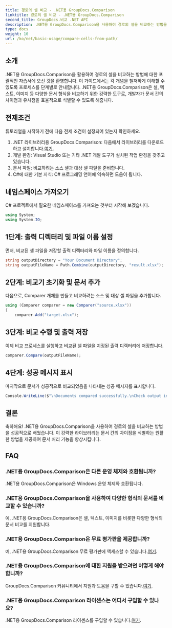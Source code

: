 ```yaml
---
title: 경로의 셀 비교 - .NET용 GroupDocs.Comparison
linktitle: 경로의 셀 비교 - .NET용 GroupDocs.Comparison
second_title: GroupDocs.비교 .NET API
description: .NET용 GroupDocs.Comparison을 사용하여 경로의 셀을 비교하는 방법을 알아보세요. 문서 간의 차이점을 효율적으로 식별합니다.
type: docs
weight: 10
url: /ko/net/basic-usage/compare-cells-from-path/
---
```

## 소개
.NET용 GroupDocs.Comparison을 활용하여 경로의 셀을 비교하는 방법에 대한 포괄적인 자습서에 오신 것을 환영합니다. 이 가이드에서는 각 개념을 철저하게 이해할 수 있도록 프로세스를 단계별로 안내합니다. .NET용 GroupDocs.Comparison은 셀, 텍스트, 이미지 등 다양한 문서 형식을 비교하기 위한 강력한 도구로, 개발자가 문서 간의 차이점과 유사점을 효율적으로 식별할 수 있도록 해줍니다.
## 전제조건
튜토리얼을 시작하기 전에 다음 전제 조건이 설정되어 있는지 확인하세요.
1. .NET 라이브러리용 GroupDocs.Comparison: 다음에서 라이브러리를 다운로드하고 설치합니다.[여기](https://releases.groupdocs.com/comparison/net/).
2. 개발 환경: Visual Studio 또는 기타 .NET 개발 도구가 설치된 작업 환경을 갖추고 있습니다.
3. 문서 파일: 비교하려는 소스 셀과 대상 셀 파일을 준비합니다.
4. C#에 대한 기본 지식: C# 프로그래밍 언어에 익숙하면 도움이 됩니다.

## 네임스페이스 가져오기
C# 프로젝트에서 필요한 네임스페이스를 가져오는 것부터 시작해 보겠습니다.
```csharp
using System;
using System.IO;
```
## 1단계: 출력 디렉터리 및 파일 이름 설정
먼저, 비교된 셀 파일을 저장할 출력 디렉터리와 파일 이름을 정의합니다.
```csharp
string outputDirectory = "Your Document Directory";
string outputFileName = Path.Combine(outputDirectory, "result.xlsx");
```
## 2단계: 비교기 초기화 및 문서 추가
다음으로, Comparer 개체를 만들고 비교하려는 소스 및 대상 셀 파일을 추가합니다.
```csharp
using (Comparer comparer = new Comparer("source.xlsx"))
{
    comparer.Add("target.xlsx");
```
## 3단계: 비교 수행 및 출력 저장
이제 비교 프로세스를 실행하고 비교된 셀 파일을 지정된 출력 디렉터리에 저장합니다.
```csharp
comparer.Compare(outputFileName);
```
## 4단계: 성공 메시지 표시
마지막으로 문서가 성공적으로 비교되었음을 나타내는 성공 메시지를 표시합니다.
```csharp
Console.WriteLine($"\nDocuments compared successfully.\nCheck output in {outputDirectory}.");
```

## 결론
축하해요! .NET용 GroupDocs.Comparison을 사용하여 경로의 셀을 비교하는 방법을 성공적으로 배웠습니다. 이 강력한 라이브러리는 문서 간의 차이점을 식별하는 원활한 방법을 제공하여 문서 처리 기능을 향상시킵니다.
## FAQ
### .NET용 GroupDocs.Comparison은 다른 운영 체제와 호환됩니까?
.NET용 GroupDocs.Comparison은 Windows 운영 체제와 호환됩니다.
### .NET용 GroupDocs.Comparison을 사용하여 다양한 형식의 문서를 비교할 수 있습니까?
예, .NET용 GroupDocs.Comparison은 셀, 텍스트, 이미지를 비롯한 다양한 형식의 문서 비교를 지원합니다.
### .NET용 GroupDocs.Comparison은 무료 평가판을 제공합니까?
 예, .NET용 GroupDocs.Comparison 무료 평가판에 액세스할 수 있습니다.[여기](https://releases.groupdocs.com/).
### .NET용 GroupDocs.Comparison에 대한 지원을 받으려면 어떻게 해야 합니까?
GroupDocs.Comparison 커뮤니티에서 지원과 도움을 구할 수 있습니다.[여기](https://forum.groupdocs.com/c/comparison/12).
### .NET용 GroupDocs.Comparison 라이센스는 어디서 구입할 수 있나요?
 .NET용 GroupDocs.Comparison 라이센스를 구입할 수 있습니다.[여기](https://purchase.groupdocs.com/buy).